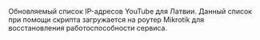Обновляемый список IP-адресов YouTube для Латвии.
Данный список при помощи скрипта загружается на роутер Mikrotik для восстановления работоспособности сервиса.
